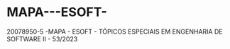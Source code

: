 # MAPA---ESOFT-
 20078950-5 -MAPA - ESOFT - TÓPICOS ESPECIAIS EM ENGENHARIA DE SOFTWARE II - 53/2023
